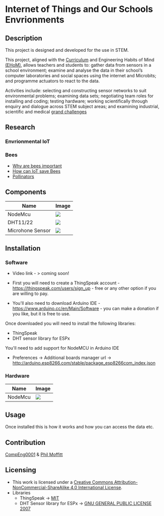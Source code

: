 # Internet of Things and Our Schools Envrionments                                                                             
## Description
This project is designed and developed for the use in STEM. 

This project, aligned with the [Curriculum](https://www.gov.uk/national-curriculum) and Engineering Habits of Mind  [(EHoM)](https://www.raeng.org.uk/publications/reports/thinking-like-an-engineer-implications-full-report), allows teachers and students to: gather data from sensors in a school environment; examine and analyse the data in their school’s computer laboratories and social spaces using the internet and Microbits; and programme actuators to react to the data.  

Activities include: selecting and constructing sensor networks to suit environmental problems; examining data sets; negotiating team roles for installing and coding; testing hardware; working scientifically through enquiry and dialogue across STEM subject areas; and examining industrial, scientific and medical [grand challenges](https://www.gov.uk/government/publications/industrial-strategy-the-grand-challenges/industrial-strategy-the-grand-challenges)

## Research 

### Envrionmental IoT

### Bees
* [Why are bees important](https://www.sustainweb.org/foodfacts/bees_are_important/)
* [How can IoT save Bees](https://www.iotforall.com/how-iot-can-save-bees/)
* [Pollinators](https://en.wikipedia.org/wiki/Frequency-dependent_foraging_by_pollinators)

## Components
Name            | Image
------------    | -------------
NodeMcu         | ![](https://circuits4you.com/wp-content/uploads/2018/02/NodeMCU.jpg)
DHT11/22        | ![](http://www.uugear.com/wordpress/wp-content/uploads/2015/03/dht11_2-300x300.jpg)
Microhone Sensor| ![](https://sites.google.com/site/summerfuelrobots/_/rsrc/1374684958016/arduino-sensor-tutorials/arduino-sound-sensor/arduino-sound-sensor-module-sound-detection-module-201211270080030_fheiji1354280389445.jpg?height=320&width=320)


## Installation

### Software
* Video link - > coming soon!

* First you will need to create a ThingSpeak account - https://thingspeak.com/users/sign_up - free or any other option if you are willing to pay. 

* You'll also need to download Arduino IDE - https://www.arduino.cc/en/Main/Software - you can make a donation if you like, but it is free to use. 

Once downloaded you will need to install the following libraries:

* ThingSpeak
* DHT sensor library for ESPx

You'll need to add support for NodeMCU in Arduino IDE
* Preferences -> Additional boards manager url -> http://arduino.esp8266.com/stable/package_esp8266com_index.json

### Hardware
Name            | Image
------------    | -------------
NodeMcu         | ![](https://storage.googleapis.com/stateless-www-faranux-com/2016/12/PINOUT-NodeMCU-1_1.8.png)

## Usage
Once installed this is how it works and how you can access the data etc.

## Contribution
[CompEng0001](https://github.com/CompEng0001) & [Phil Moffitt](https://github.com/philipgmoffitt)

## Licensing 
* This work is licensed under a [Creative Commons Attribution-NonCommercial-ShareAlike 4.0 International License](https://creativecommons.org/licenses/by-nc-sa/4.0/).
* Libraries
    * ThingSpeak -> [MIT]()
    * DHT Sensor library for ESPx ->  [GNU GENERAL PUBLIC LICENSE 2007](http://fsf.org/)

